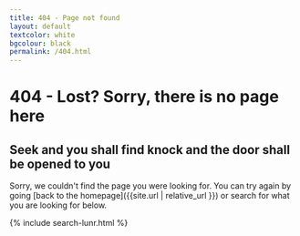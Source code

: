 ```yaml
---
title: 404 - Page not found
layout: default
textcolor: white
bgcolour: black
permalink: /404.html
---
```


# 404 - Lost? Sorry, there is no page here


<i class="fa fa-wpexplorer fa-2x" aria-hidden="true"></i>


## Seek and you shall find knock and the door shall be opened to you

Sorry, we couldn't find the page you were looking for. You can try again by going [back to the homepage]({{site.url | relative_url }}) or search for what you are looking for below.

 
{% include search-lunr.html %}

